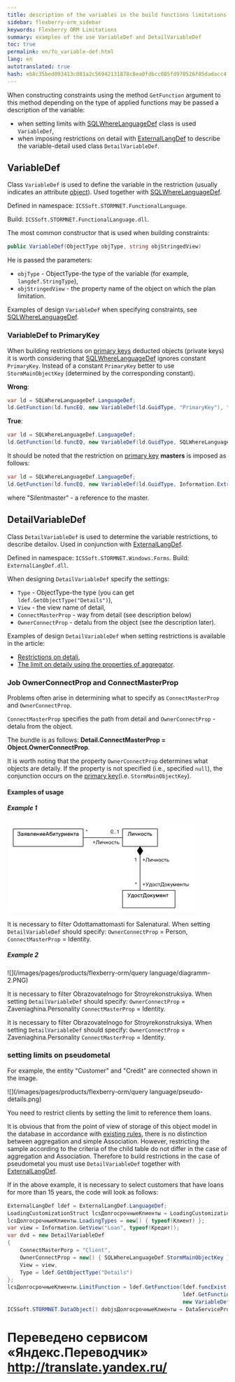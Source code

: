 ```yaml
--- 
title: description of the variables in the build functions limitations 
sidebar: flexberry-orm_sidebar 
keywords: Flexberry ORM Limitations 
summary: examples of the use VariableDef and DetailVariableDef 
toc: true 
permalink: en/fo_variable-def.html 
lang: en 
autotranslated: true 
hash: eb8c35bed093413c081a2c56942131878c8ea0fdbcc085fd970526f05dadacc4 
--- 
```


When constructing constraints using the method `GetFunction` argument to this method depending on the type of applied functions may be passed a description of the variable: 

* when setting limits with [SQLWhereLanguageDef](fo_function-list.html) class is used `VariableDef`, 
* when imposing restrictions on detail with [ExternalLangDef](fo_external-lang-def.html) to describe the variable-detail used class `DetailVariableDef`. 

## VariableDef 

Class `VariableDef` is used to define the variable in the restriction (usually indicates an attribute [object](fo_data-object.html)). Used together with [SQLWhereLanguageDef](fo_function-list.html). 

Defined in namespace: `ICSSoft.STORMNET.FunctionalLanguage`. 

Build: `ICSSoft.STORMNET.FunctionalLanguage.dll`. 

The most common constructor that is used when building constraints: 

```csharp
public VariableDef(ObjectType objType, string objStringedView)
``` 

He is passed the parameters: 

* `objType` - ObjectType-the type of the variable (for example, `langdef.StringType`), 
* `objStringedView` - the property name of the object on which the plan limitation. 

Examples of design `VariableDef` when specifying constraints, see [SQLWhereLanguageDef](fo_function-list.html). 

### VariableDef to PrimaryKey 

When building restrictions on [primary keys](fo_primary-keys-objects.html) deducted objects (private keys) it is worth considering that [SQLWhereLanguageDef](fo_function-list.html) ignores constant `PrimaryKey`. Instead of a constant `PrimaryKey` better to use `StormMainObjectKey` (determined by the corresponding constant). 

__Wrong__: 

```csharp
var ld = SQLWhereLanguageDef.LanguageDef;
ld.GetFunction(ld.funcEQ, new VariableDef(ld.GuidType, "PrimaryKey"), "64F45BC3-339B-4FBA-A036-C5E9FE9EAE53");
``` 

__True__: 

```csharp
var ld = SQLWhereLanguageDef.LanguageDef;
ld.GetFunction(ld.funcEQ, new VariableDef(ld.GuidType, SQLWhereLanguageDef.StormMainObjectKey), "64F45BC3-339B-4FBA-A036-C5E9FE9EAE53");
``` 

It should be noted that the restriction on [primary key](fo_primary-keys-objects.html) __masters__ is imposed as follows: 

``` csharp
var ld = SQLWhereLanguageDef.LanguageDef;
ld.GetFunction(ld.funcEQ, new VariableDef(ld.GuidType, Information.ExtractPropertyPath<СамОбъект>(x => x.СсылкаНаМастера)), "84F456C1-312F-30C0-A238-11E3FE68E852");
``` 

where "Silentmaster" - a reference to the master. 

## DetailVariableDef 

Class `DetailVariableDef` is used to determine the variable restrictions, to describe detailov. Used in conjunction with [ExternalLangDef](fo_external-lang-def.html). 

Defined in namespace: `ICSSoft.STORMNET.Windows.Forms`. 
Build: `ExternalLangDef.dll`. 

When designing `DetailVariableDef` specify the settings: 

* `Type` - ObjectType-the type (you can get `ldef.GetObjectType("Details")`), 
* `View` - the view name of detail, 
* `ConnectMasterProp` - way from detail (see description below) 
* `OwnerConnectProp` - detalu from the object (see the description later). 

Examples of design `DetailVariableDef` when setting restrictions is available in the article: 

* [Restrictions on detali](fo_exist-details.html), 
* [The limit on detaily using the properties of aggregator](fo_limit-details.html). 

### Job OwnerConnectProp and ConnectMasterProp 

Problems often arise in determining what to specify as `ConnectMasterProp` and `OwnerConnectProp`. 

`ConnectMasterProp` specifies the path from detail and `OwnerConnectProp` - detalu from the object. 

The bundle is as follows: **Detail.ConnectMasterProp = Object.OwnerConnectProp**. 

It is worth noting that the property `OwnerConnectProp` determines what objects are detaily. If the property is not specified (i.e., specified `null`), the conjunction occurs on the [primary key](fo_primary-keys-objects.html)(i.e. `StormMainObjectKey`). 

#### Examples of usage 

##### Example 1 

![](/images/pages/products/flexberry-orm/query-language/diagramm.JPG) 

It is necessary to filter Odottamattomasti for Salenatural. 
When setting `DetailVariableDef` should specify: `OwnerConnectProp` = Person, `ConnectMasterProp` = Identity. 

##### Example 2 

![](/images/pages/products/flexberry-orm/query language/diagramm-2.PNG) 

It is necessary to filter Obrazovatelnogo for Stroyrekonstruksiya. 
When setting `DetailVariableDef` should specify: `OwnerConnectProp` = Zaveniaghina.Personality `ConnectMasterProp` = Identity. 

It is necessary to filter Obrazovatelnogo for Stroyrekonstruksiya. 
When setting `DetailVariableDef` should specify: `OwnerConnectProp` = Zaveniaghina.Personality `ConnectMasterProp` = Identity. 

### setting limits on pseudometal 

For example, the entity "Customer" and "Credit" are connected shown in the image. 

![](/images/pages/products/flexberry-orm/query language/pseudo-details.png) 

You need to restrict clients by setting the limit to reference them loans. 

It is obvious that from the point of view of storage of this object model in the database in accordance with [existing rules](fo_storing-data-objects.html), there is no distinction between aggregation and simple Association. However, restricting the sample according to the criteria of the child table do not differ in the case of aggregation and Association. Therefore to build restrictions in the case of pseudometal you must use `DetailVariableDef` together with [ExternalLangDef](fo_external-lang-def.html). 

If in the above example, it is necessary to select customers that have loans for more than 15 years, the code will look as follows: 

``` csharp
ExternalLangDef ldef = ExternalLangDef.LanguageDef;
LoadingCustomizationStruct lcsДолгосрочныеКлиенты = LoadingCustomizationStruct.GetSimpleStruct(typeof(Клиент), "Client");
lcsДолгосрочныеКлиенты.LoadingTypes = new[) { typeof(Клиент) };
var view = Information.GetView("Loan", typeof(Кредит));
var dvd = new DetailVariableDef
{
    ConnectMasterPorp = "Client",
    OwnerConnectProp = new[) { SQLWhereLanguageDef.StormMainObjectKey },
    View = view,
    Type = ldef.GetObjectType("Details")
};
lcsДолгосрочныеКлиенты.LimitFunction = ldef.GetFunction(ldef.funcExist, dvd,
                                                        ldef.GetFunction(ldef.funcGEQ, 
                                                        new VariableDef(ldef.GuidType, "Loanyears"), 15));
ICSSoft.STORMNET.DataObject[) dobjsДолгосрочныеКлиенты = DataServiceProvider.DataService.LoadObjects(lcsДолгосрочныеКлиенты);
``` 



 # Переведено сервисом «Яндекс.Переводчик» http://translate.yandex.ru/